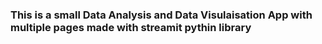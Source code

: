 ### This is a small Data Analysis and Data Visulaisation App with multiple pages made with streamit pythin library
